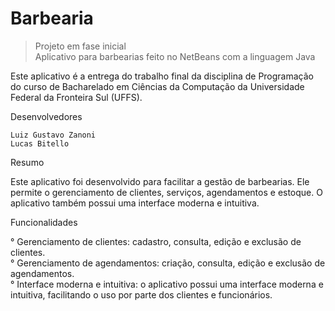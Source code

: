 # Barbearia

> Projeto em fase inicial </br>
> Aplicativo para barbearias feito no NetBeans com a linguagem Java </br>

Este aplicativo é a entrega do trabalho final da disciplina de Programação do curso de Bacharelado em Ciências da Computação da Universidade Federal da Fronteira Sul (UFFS).

Desenvolvedores

    Luiz Gustavo Zanoni
    Lucas Bitello

Resumo

Este aplicativo foi desenvolvido para facilitar a gestão de barbearias. Ele permite o gerenciamento de clientes, serviços, agendamentos e estoque. O aplicativo também possui uma interface moderna e intuitiva.

Funcionalidades

° Gerenciamento de clientes: cadastro, consulta, edição e exclusão de clientes. </br>
° Gerenciamento de agendamentos: criação, consulta, edição e exclusão de agendamentos. </br>
° Interface moderna e intuitiva: o aplicativo possui uma interface moderna e intuitiva, facilitando o uso por parte dos clientes e funcionários. </br>
